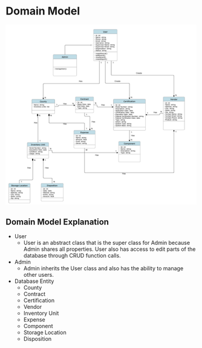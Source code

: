 # Domain Model
![DomainModelDiagram](../AuxiliaryFiles/Documents/DomainModelDiagram.png)
## Domain Model Explanation
- User
  - User is an abstract class that is the super class for Admin because Admin shares all properties. User also has access to edit parts of the database through CRUD function calls. 
- Admin
  - Admin inherits the User class and also has the ability to manage other users.
- Database Entity
  - County
  - Contract
  - Certification
  -  Vendor
  -  Inventory Unit
  -  Expense
  -  Component
  -  Storage Location
  -  Disposition
